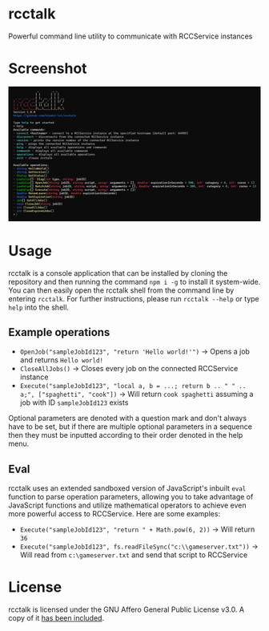 # rcctalk
Powerful command line utility to communicate with RCCService instances

# Screenshot
![](https://github.com/kiseki-lol/rcctalk/raw/trunk/screenshot.png)

# Usage
rcctalk is a console application that can be installed by cloning the repository and then running the command `npm i -g` to install it system-wide. You can then easily open the rcctalk shell from the command line by entering `rcctalk`. For further instructions, please run `rcctalk --help` or type `help` into the shell.

## Example operations
- `OpenJob("sampleJobId123", "return 'Hello world!'")` -> Opens a job and returns `Hello world!`
- `CloseAllJobs()` -> Closes every job on the connected RCCService instance
- `Execute("sampleJobId123", "local a, b = ...; return b .. " " .. a;", ["spaghetti", "cook"])` -> Will return `cook spaghetti` assuming a job with ID `sampleJobId123` exists

Optional parameters are denoted with a question mark and don't always have to be set, but if there are multiple optional parameters in a sequence then they must be inputted according to their order denoted in the help menu.

## Eval
rcctalk uses an extended sandboxed version of JavaScript's inbuilt `eval` function to parse operation parameters, allowing you to take advantage of JavaScript functions and utilize mathematical operators to achieve even more powerful access to RCCService. Here are some examples:
- `Execute("sampleJobId123", "return " + Math.pow(6, 2))` -> Will return `36`
- `Execute("sampleJobId123", fs.readFileSync("c:\\gameserver.txt"))` -> Will read from `c:\gameserver.txt` and send that script to RCCService

# License
rcctalk is licensed under the GNU Affero General Public License v3.0. A copy of it [has been included](https://github.com/kiseki-lol/rcctalk/blob/trunk/LICENSE).